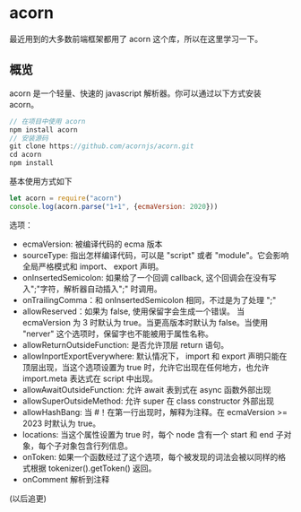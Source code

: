 # acorn
最近用到的大多数前端框架都用了 acorn 这个库，所以在这里学习一下。
## 概览
acorn 是一个轻量、快速的 javascript 解析器。你可以通过以下方式安装 acorn。
~~~javascript 
// 在项目中使用 acorn
npm install acorn 
// 安装源码
git clone https://github.com/acornjs/acorn.git 
cd acorn 
npm install
~~~
基本使用方式如下
~~~javascript 
let acorn = require("acorn")
console.log(acorn.parse("1+1", {ecmaVersion: 2020}))
~~~
选项：
- ecmaVersion: 被编译代码的 ecma 版本
- sourceType: 指出怎样编译代码，可以是 "script" 或者 "module"。它会影响全局严格模式和 import、 export 声明。
- onInsertedSemicolon: 如果给了一个回调 callback, 这个回调会在没有写入";"字符，解析器自动插入";" 时调用。
- onTrailingComma：和 onInsertedSemicolon 相同，不过是为了处理 ";"
- allowReserved：如果为 false, 使用保留字会生成一个错误。 当 ecmaVersion 为 3 时默认为 true。当更高版本时默认为 false。当使用 "nerver" 这个选项时，保留字也不能被用于属性名称。
- allowReturnOutsideFunction: 是否允许顶层 return 语句。
- allowInportExportEverywhere: 默认情况下， import 和 export 声明只能在顶层出现，当这个选项设置为 true 时，允许它出现在任何地方，也允许 import.meta 表达式在 script 中出现。
- allowAwaitOutsideFunction: 允许 await 表到式在 async 函数外部出现
- allowSuperOutsideMethod: 允许 super 在 class constructor 外部出现
- allowHashBang: 当 #！在第一行出现时，解释为注释。在 ecmaVersion >= 2023 时默认为 true。
- locations: 当这个属性设置为 true 时，每个 node 含有一个 start 和 end 子对象，每个子对象包含行列信息。
- onToken: 如果一个函数经过了这个选项，每个被发现的词法会被以同样的格式根据 tokenizer().getToken() 返回。
- onComment 解析到注释

(以后追更)